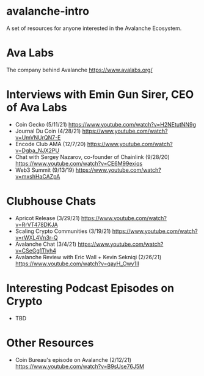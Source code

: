 # avalanche-intro
A set of resources for anyone interested in the Avalanche Ecosystem.

# Ava Labs
The company behind Avalanche
https://www.avalabs.org/

# Interviews with Emin Gun Sirer, CEO of Ava Labs
- Coin Gecko (5/11/21) https://www.youtube.com/watch?v=H2NEtutNN9g
- Journal Du Coin (4/28/21) https://www.youtube.com/watch?v=UmVNUrQN7-E
- Encode Club AMA (12/7/20) https://www.youtube.com/watch?v=Dgba_NJX2PU
- Chat with Sergey Nazarov, co-founder of Chainlink (9/28/20) https://www.youtube.com/watch?v=CE6M99exiqs
- Web3 Summit (9/13/19) https://www.youtube.com/watch?v=mxshHaCAZpA

# Clubhouse Chats
- Apricot Release (3/29/21) https://www.youtube.com/watch?v=RrVT478DKJA
- Scaling Crypto Communities (3/19/21) https://www.youtube.com/watch?v=rWXL4Vn3r-Q
- Avalanche Chat (3/4/21) https://www.youtube.com/watch?v=CSeGg1Tlyh4
- Avalanche Review with Eric Wall + Kevin Sekniqi (2/26/21) https://www.youtube.com/watch?v=qayH_Owy1II

# Interesting Podcast Episodes on Crypto
- TBD

# Other Resources
- Coin Bureau's episode on Avalanche (2/12/21) https://www.youtube.com/watch?v=B9sUse76J5M
